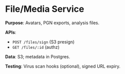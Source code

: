 # File/Media Service

**Purpose**: Avatars, PGN exports, analysis files.

**APIs**:
- `POST /files/sign` (S3 presign)
- `GET /files/:id` (authz)

**Data**: S3; metadata in Postgres.

**Testing**: Virus scan hooks (optional), signed URL expiry.
